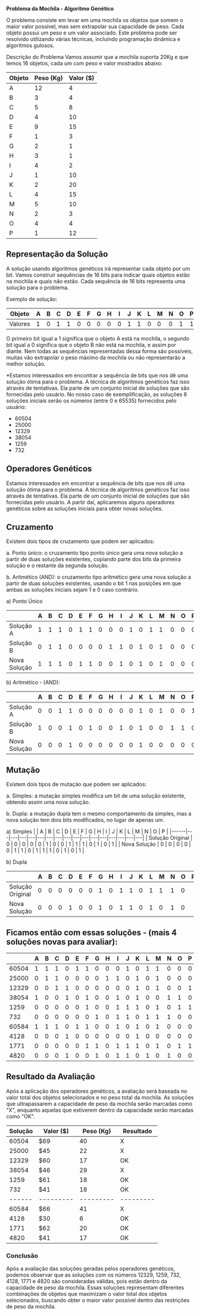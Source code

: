 **Problema da Mochila - Algoritmo Genético**

O problema consiste em levar em uma mochila os objetos que somem o maior valor possível, mas sem extrapolar sua capacidade de peso. Cada objeto possui um peso e um valor associado. Este problema pode ser resolvido utilizando várias técnicas, incluindo programação dinâmica e algoritmos gulosos.

Descrição do Problema
Vamos assumir que a mochila suporta 20Kg e que temos 16 objetos, cada um com peso e valor mostrados abaixo:

| Objeto | Peso (Kg) | Valor ($) |
|--------|-----------|-----------|
| A      | 12        | 4         |
| B      | 3         | 4         |
| C      | 5         | 8         |
| D      | 4         | 10        |
| E      | 9         | 15        |
| F      | 1         | 3         |
| G      | 2         | 1         |
| H      | 3         | 1         |
| I      | 4         | 2         |
| J      | 1         | 10        |
| K      | 2         | 20        |
| L      | 4         | 15        |
| M      | 5         | 10        |
| N      | 2         | 3         |
| O      | 4         | 4         |
| P      | 1         | 12        |

## Representação da Solução
A solução usando algoritmos genéticos irá representar cada objeto por um bit. Vamos construir sequências de 16 bits para indicar quais objetos estão na mochila e quais não estão. Cada sequência de 16 bits representa uma solução para o problema.

Exemplo de solução:

| Objeto | A | B | C | D | E | F | G | H | I | J | K | L | M | N | O | P |
|--------|---|---|---|---|---|---|---|---|---|---|---|---|---|---|---|---|
| Valores| 1 | 0 | 1 | 1 | 0 | 0 | 0 | 0 | 0 | 1 | 1 | 0 | 0 | 0 | 1 | 1 |

O primeiro bit igual a 1 significa que o objeto A está na mochila, o segundo bit igual a 0 significa que o objeto B não está na mochila, e assim por diante. Nem todas as sequências representadas dessa forma são possíveis, muitas vão extrapolar o peso máximo da mochila ou não representarão a melhor solução.

*Estamos interessados em encontrar a sequência de bits que nos dê uma solução ótima para o problema. A técnica de algoritmos genéticos faz isso através de tentativas. Ela parte de um conjunto inicial de soluções que são fornecidas pelo usuário. No nosso caso de exemplificação, as soluções 6 soluções iniciais serão os números (entre  0 e 65535) fornecidos pelo usuário:
- 60504
- 25000
- 12329
- 38054
- 1259
- 732

## Operadores Genéticos
Estamos interessados em encontrar a sequência de bits que nos dê uma solução ótima para o problema. A técnica de algoritmos genéticos faz isso através de tentativas. Ela parte de um conjunto inicial de soluções que são fornecidas pelo usuário. A partir daí, aplicaremos alguns operadores genéticos sobre as soluções iniciais para obter novas soluções.

## Cruzamento

Existem dois tipos de cruzamento que podem ser aplicados:

a. Ponto único: o cruzamento tipo ponto único gera uma nova solução a partir de duas soluções existentes, copiando parte dos bits da primeira solução e o restante da segunda solução.

b. Aritmético (AND): o cruzamento tipo aritmético gera uma nova solução a partir de duas soluções existentes, usando o bit 1 nas posições em que ambas as soluções iniciais sejam 1 e 0 caso contrário.

a) Ponto Único

|      | A | B | C | D | E | F | G | H | I | J | K | L | M | N | O | P |
|------|---|---|---|---|---|---|---|---|---|---|---|---|---|---|---|---|
| Solução A  | 1 | 1 | 1 | 0 | 1 | 1 | 0 | 0 | 0 | 1 | 0 | 1 | 1 | 0 | 0 | 0 |
| Solução B  | 0 | 1 | 1 | 0 | 0 | 0 | 0 | 1 | 1 | 0 | 1 | 0 | 1 | 0 | 0 | 0 |
| Nova Solução | 1 | 1 | 1 | 0 | 1 | 1 | 0 | 0 | 1 | 0 | 1 | 0 | 1 | 0 | 0 | 0 |

b) Aritmético - (AND):

|      | A | B | C | D | E | F | G | H | I | J | K | L | M | N | O | P |
|------|---|---|---|---|---|---|---|---|---|---|---|---|---|---|---|---|
| Solução A  | 0 | 0 | 1 | 1 | 0 | 0 | 0 | 0 | 0 | 0 | 1 | 0 | 1 | 0 | 0 | 1 |
| Solução B  | 1 | 0 | 0 | 1 | 0 | 1 | 0 | 0 | 1 | 0 | 1 | 0 | 0 | 1 | 1 | 0 |
| Nova Solução | 0 | 0 | 0 | 1 | 0 | 0 | 0 | 0 | 0 | 0 | 1 | 0 | 0 | 0 | 0 | 0 |

## Mutação

Existem dois tipos de mutação que podem ser aplicados:

a. Simples: a mutação simples modifica um bit de uma solução existente, obtendo assim uma nova solução.

b. Dupla: a mutação dupla tem o mesmo comportamento da simples, mas a nova solução tem dois bits modificados, no lugar de apenas um.

a) Simples
|      | A | B | C | D | E | F | G | H | I | J | K | L | M | N | O | P |
|------|---|---|---|---|---|---|---|---|---|---|---|---|---|---|---|---|
| Solução Original  | 0 | 0 | 0 | 0 | 0 | 1 | 0 | 0 | 1 | 1 | 1 | 0 | 1 | 0 | 1 |
| Nova Solução | 0 | 0 | 0 | 0 | 0 | 1 | 1 | 0 | 1 | 1 | 1 | 0 | 1 | 0 | 1 |

b) Dupla

|      | A | B | C | D | E | F | G | H | I | J | K | L | M | N | O | P |
|------|---|---|---|---|---|---|---|---|---|---|---|---|---|---|---|---|
| Solução Original  | 0 | 0 | 0 | 0 | 0 | 0 | 1 | 0 | 1 | 1 | 0 | 1 | 1 | 1 | 0 |
| Nova Solução | 0 | 0 | 0 | 1 | 0 | 0 | 1 | 0 | 1 | 1 | 0 | 1 | 0 | 1 | 0 |

## Ficamos então com essas soluções - (mais	4	soluções	novas	para	avaliar):

|     | A | B | C | D | E | F | G | H | I | J | K | L | M | N | O | P |
| --- | - | - | - | - | - | - | - | - | - | - | - | - | - | - | - | - |
| 60504 | 1 | 1 | 1 | 0 | 1 | 1 | 0 | 0 | 0 | 1 | 0 | 1 | 1 | 0 | 0 | 0 |
| 25000 | 0 | 1 | 1 | 0 | 0 | 0 | 0 | 1 | 1 | 0 | 1 | 0 | 1 | 0 | 0 | 0 |
| 12329 | 0 | 0 | 1 | 1 | 0 | 0 | 0 | 0 | 0 | 0 | 1 | 0 | 1 | 0 | 0 | 1 |
| 38054 | 1 | 0 | 0 | 1 | 0 | 1 | 0 | 0 | 1 | 0 | 1 | 0 | 0 | 1 | 1 | 0 |
| 1259  | 0 | 0 | 0 | 0 | 0 | 1 | 0 | 0 | 1 | 1 | 1 | 0 | 1 | 0 | 1 | 1 |
| 732   | 0 | 0 | 0 | 0 | 0 | 0 | 1 | 0 | 1 | 1 | 0 | 1 | 1 | 1 | 0 | 0 |
| 60584 | 1 | 1 | 1 | 0 | 1 | 1 | 0 | 0 | 1 | 0 | 1 | 0 | 1 | 0 | 0 | 0 |
| 4128  | 0 | 0 | 0 | 1 | 0 | 0 | 0 | 0 | 0 | 0 | 1 | 0 | 0 | 0 | 0 | 0 |
| 1771  | 0 | 0 | 0 | 0 | 0 | 1 | 1 | 0 | 1 | 1 | 1 | 0 | 1 | 0 | 1 | 1 |
| 4820  | 0 | 0 | 0 | 1 | 0 | 0 | 1 | 0 | 1 | 1 | 0 | 1 | 0 | 1 | 0 | 0 |

## Resultado da Avaliação
Após a aplicação dos operadores genéticos, a avaliação será baseada no valor total dos objetos selecionados e no peso total da mochila. As soluções que ultrapassarem a capacidade de peso da mochila serão marcadas como "X", enquanto aquelas que estiverem dentro da capacidade serão marcadas como "OK".

| Solução | Valor ($) | Peso (Kg) | Resultado |
| ------ | --------- | --------- | --------- |
| 60504  | $69       | 40        | X         |
| 25000  | $45       | 22        | X         |
| 12329  | $60       | 17        | OK        |
| 38054  | $46       | 29        | X         |
| 1259   | $61       | 18        | OK        |
| 732    | $41       | 18        | OK        |
| ------ | --------- | --------- | --------- |
| 60584  | $66       | 41        | X         |
| 4128   | $30       | 6         | OK        |
| 1771   | $62       | 20        | OK        |
| 4820   | $41       | 17        | OK        |

### Conclusão
Após a avaliação das soluções geradas pelos operadores genéticos, podemos observar que as soluções com os números 12329, 1259, 732, 4128, 1771 e 4820 são consideradas válidas, pois estão dentro da capacidade de peso da mochila. Essas soluções representam diferentes combinações de objetos que maximizam o valor total dos objetos selecionados, buscando obter o maior valor possível dentro das restrições de peso da mochila.
